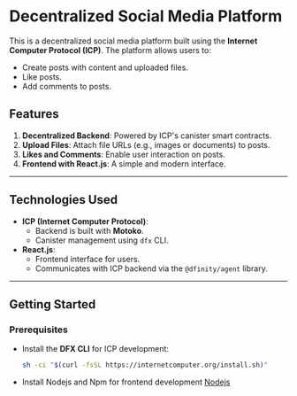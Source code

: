 # Decentralized Social Media Platform

This is a decentralized social media platform built using the **Internet Computer Protocol (ICP)**. The platform allows users to:
- Create posts with content and uploaded files.
- Like posts.
- Add comments to posts.

## Features
1. **Decentralized Backend**: Powered by ICP's canister smart contracts.
2. **Upload Files**: Attach file URLs (e.g., images or documents) to posts.
3. **Likes and Comments**: Enable user interaction on posts.
4. **Frontend with React.js**: A simple and modern interface.

---

## **Technologies Used**
- **ICP (Internet Computer Protocol)**:
  - Backend is built with **Motoko**.
  - Canister management using `dfx` CLI.
- **React.js**:
  - Frontend interface for users.
  - Communicates with ICP backend via the `@dfinity/agent` library.

---

## **Getting Started**

### Prerequisites
- Install the **DFX CLI** for ICP development:
  ```bash
  sh -ci "$(curl -fsSL https://internetcomputer.org/install.sh)"
- Install Nodejs and Npm for frontend development [Nodejs](https://nodejs.org/en)


